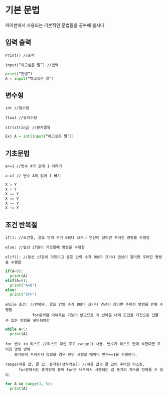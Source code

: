 # 기본 문법

파이썬에서 사용되는 기본적인 문법들을 공부해 봅시다

## 입력 출력

	Print()	//출력

	input(“하고싶은 말”) //입력
	
```python 
print(“안녕”)	
A = input(“하고싶은 말”) 
```
	
	

##	변수형

	int //정수형	
	
	float //유리수형 
	
	str(string) //문자열형

```python 
Ex) A = int(input(“하고싶은 말”)) 
```


##	기초문법

	a+=1 //변수 A의 값에 1 더하기

	a-=1 // 변수 A의 값에 1 빼기
	
```python 
X > Y
X < Y
X == Y
X <= Y
X >= Y
X != Y
```	

##	조건 반복절

	if(): //조건절, 괄호 안의 수가 0보다 크거나 연산이 참이면 주어진 명령을 수행함
	
	else: //앞선 if문이 거짓일때 명령을 수행함
	
	elif(): //앞선 if문이 거짓이고 괄호 안의 수가 0보다 크거나 연산이 참이면 주어진 명령을 수행함
	
```python 
if(A<0):
  print(A)
elif(A=0):
  print("A=0")
else:
  print("양수")
```

	while 조건: //반복문, 괄호 안의 수가 0보다 크거나 연산이 참이면 주어진 명령을 반복 수행함
	            for문처럼 더해주는 기능이 없으므로 꼭 반복문 내에 조건을 거짓으로 만들 수 있는 명령을 넣어줘야함

```python 
while A<5:
  print(A)
```	
			 

	for 변수 in 리스트 //리스트 대신 주로 range() 사용. 변수가 리스트 안에 속한다면 주어진 명령 반복
	    증가량이 주어지지 않았을 경우 한번 시행할 때마다 변수+=1을 수행한다. 
	    
	range(처음 값, 끝 값, 증가량(생략가능)) //처음 값과 끝 값이 주어진 리스트, 
	      for문에서는 증가량이 붙어 for문 내부에서 시행되는 값 증가의 계수를 정해줄 수 있다.

```python
for A in range(3, 5):
  print(A)
```

	
